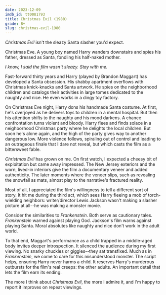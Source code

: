 ```yaml
---
date: 2023-12-09
imdb_id: tt0081793
title: Christmas Evil (1980)
grade: B+
slug: christmas-evil-1980
---
```


_Christmas Evil_ isn't the sleazy Santa slasher you'd expect.

<!-- end -->

Christmas Eve. A young boy named Harry wanders downstairs and spies his father, dressed as Santa, fondling his half-naked mother.

_I know, I said the film wasn't sleazy. Stay with me._

Fast-forward thirty years and Harry (played by Brandon Maggart) has developed a Santa obsession. His shabby apartment overflows with Christmas knick-knacks and Santa artwork. He spies on the neighborhood children and catalogs their activities in large tomes dedicated to the naughty and nice. He even works in a dingy toy factory.

On Christmas Eve night, Harry dons his handmade Santa costume. At first, he's overjoyed as he delivers toys to children in a mental hospital. But then his attention shifts to the naughty and his mood darkens. A chance confrontation turns violent and bloody. Harry flees and finds solace in a neighborhood Christmas party where he delights the local children. But soon he's alone again, and the high of the party gives way to another dangerous low. More violence follows, spiraling out of control and leading to an outrageous finale that I dare not reveal, but which casts the film as a bittersweet fable.

_Christmas Evil_ has grown on me. On first watch, I expected a cheesy bit of exploitation but came away impressed. The New Jersey exteriors and the worn, lived-in interiors give the film a documentary veneer and added authenticity. The later moments where the veneer slips, such as revealing the snowfall as mats, almost play to the narrative's fractured reality.

Most of all, I appreciated the film's willingness to tell a different sort of story. It hit me during the third act, which sees Harry fleeing a mob of torch-wielding neighbors: writer/director Lewis Jackson wasn't making a slasher picture at all--he was making a monster movie.

Consider the similarities to <span data-imdb-id="tt0021884">_Frankenstein_</span>. Both serve as cautionary tales. _Frankenstein_ warned against playing God. Jackson's film warns against playing Santa. Moral absolutes like naughty and nice don't work in the adult world.

To that end, Maggart's performance as a child trapped in a middle-aged body invites deeper introspection. It silenced the audience during my first viewing. No snarky chuckles or giggles--they sat transfixed. Much as in _Frankenstein_, we come to care for this misunderstood monster. The script helps, ensuring Harry never harms a child. It reserves Harry's murderous outbursts for the film's real creeps: the other adults. An important detail that lets the film earn its ending.

The more I think about _Christmas Evil_, the more I admire it, and I'm happy to report it improves on repeat viewings.